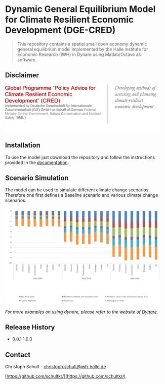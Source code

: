 # Dynamic General Equilibrium Model for Climate Resilient Economic Development (DGE-CRED)
> This repository contains a spatial small open economy dynamic general equilibrium model implemented by the Halle Institute for Economic Research (IWH) in Dynare using Matlab/Octave as software.

## Disclaimer

![](pictures/CRED_Disclaimer.png)


## Installation

To use the model just download the repository and follow the instructions provided in the [documentation](https://github.com/schultkr/DGE-CRED/blob/master/DGE-CRED%20Model%20Technical%20Report%20reduced.pdf).

## Scenario Simulation

The model can be used to simulate different climate change scenarios. Therefore one first defines a Baseline scenario and various climate change scenarios. 

![](pictures/RegionsVASSP245.jpg)

_For more examples on using dynare, please refer to the website of [Dynare](https://www.dynare.org/)._

## Release History

* 0.0.1
  1.0.0

## Contact

Christoph Schult – christoph.schult@iwh-halle.de

[https://github.com/schultkr/](https://github.com/schultkr/)


<!-- Markdown link & img dfn's -->
[npm-image]: https://img.shields.io/npm/v/datadog-metrics.svg?style=flat-square
[npm-url]: https://npmjs.org/package/datadog-metrics
[npm-downloads]: https://img.shields.io/npm/dm/datadog-metrics.svg?style=flat-square
[travis-image]: https://img.shields.io/travis/dbader/node-datadog-metrics/master.svg?style=flat-square
[travis-url]: https://travis-ci.org/dbader/node-datadog-metrics
[wiki]: https://github.com/yourname/yourproject/wiki
